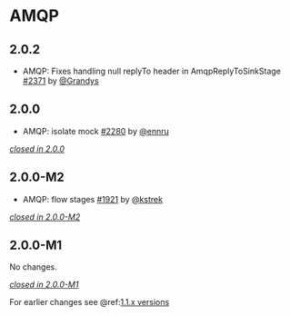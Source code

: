 # AMQP

## 2.0.2

- AMQP: Fixes handling null replyTo header in AmqpReplyToSinkStage [#2371](https://github.com/akka/alpakka/issues/2371) by [@Grandys](https://github.com/Grandys)

## 2.0.0

- AMQP: isolate mock [#2280](https://github.com/akka/alpakka/issues/2280) by [@ennru](https://github.com/ennru)

[*closed in 2.0.0*](https://github.com/akka/alpakka/issues?q=is%3Aclosed+milestone%3A2.0.0+label%3Ap%3Aamqp)


## 2.0.0-M2

- AMQP: flow stages [#1921](https://github.com/akka/alpakka/issues/1921) by [@kstrek](https://github.com/kstrek)

[*closed in 2.0.0-M2*](https://github.com/akka/alpakka/issues?q=is%3Aclosed+milestone%3A2.0.0-M2+label%3Ap%3Aamqp)

## 2.0.0-M1

No changes.

[*closed in 2.0.0-M1*](https://github.com/akka/alpakka/issues?q=is%3Aclosed+milestone%3A2.0.0-M1+label%3Ap%3Aamqp)

For earlier changes see @ref:[1.1.x versions](../1.1.x/amqp.md)
